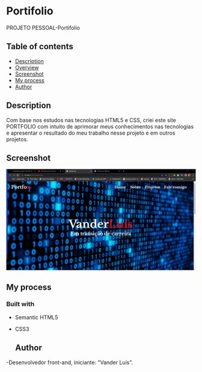 # Portifolio
PROJETO PESSOAL-Portifolio 
## Table of contents
- [Description](#description)
- [Overview](#overview)
- [Screenshot](#screenshot)
- [My process](#my-process)
- [Author](#author)

## Description
Com base nos estudos nas tecnologias HTML5 e CSS, criei este site PORTFOLIO com intuito de aprimorar meus conhecimentos nas tecnologias e apresentar o resultado do meu trabalho nesse projeto e em outros projetos.

## Screenshot
![](./img1/portfolio.png)

## My process

### Built with
- Semantic HTML5
- CSS3

  ## Author 
-Desenvolvedor front-and, iniciante: "Vander Luís".
